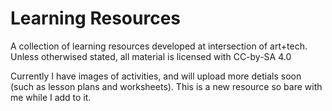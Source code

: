# Learning Resources
A collection of learning resources developed at intersection of art+tech. Unless otherwised stated, all material is licensed with CC-by-SA 4.0

Currently I have images of activities, and will upload more detials soon (such as lesson plans and worksheets). This is a new resource so bare with me while I add to it. 

